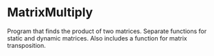 # MatrixMultiply
Program that finds the product of two matrices. Separate functions for static and dynamic matrices. Also includes a function for matrix transposition.
